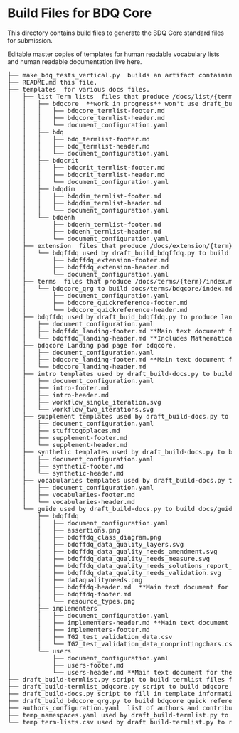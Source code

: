 # Build Files for BDQ Core
 
This directory contains build files to generate the BDQ Core standard files for submission.

Editable master copies of templates for human readable vocabulary lists and human readable documentation live here.

<pre>
├── make_bdq_tests_vertical.py  builds an artifact containing a list of tests, purpose unclear.
├── README.md this file.
├── templates  for various docs files.
│   ├── list Term lists  files that produce /docs/list/{term}/index.md and /dist/{term}.xml files using draft_build-termlist.py
│   │   ├── bdqcore  **work in progress** won't use draft_build-termlisty.py
│   │   │   ├── bdqcore_termlist-footer.md  
│   │   │   ├── bdqcore_termlist-header.md
│   │   │   └── document_configuration.yaml
│   │   ├── bdq
│   │   │   ├── bdq_termlist-footer.md
│   │   │   ├── bdq_termlist-header.md
│   │   │   └── document_configuration.yaml
│   │   ├── bdqcrit
│   │   │   ├── bdqcrit_termlist-footer.md
│   │   │   ├── bdqcrit_termlist-header.md
│   │   │   └── document_configuration.yaml
│   │   ├── bdqdim
│   │   │   ├── bdqdim_termlist-footer.md
│   │   │   ├── bdqdim_termlist-header.md
│   │   │   └── document_configuration.yaml
│   │   └── bdqenh
│   │       ├── bdqenh_termlist-footer.md
│   │       ├── bdqenh_termlist-header.md
│   │       └── document_configuration.yaml
│   ├── extension  files that produce /docs/extension/{term}/index.md vocabulary extension list files
│   │   └── bdqffdq used by draft_build_bdqffdq.py to build docs/extension/bdqffdq/index.md extension list with additional axioms
│   │       ├── bdqffdq_extension-footer.md
│   │       ├── bdqffdq_extension-header.md
│   │       └── document_configuration.yaml
│   ├── terms  files that produce /docs/terms/{term}/index.md 
│   │   └── bdqcore_qrg to build docs/terms/bdqcore/index.md quick reference guide using draft_build_bdqcore_qrg.py
│   │       ├── document_configuration.yaml
│   │       ├── bdqcore_quickreference-footer.md
│   │       └── bdqcore_quickreference-header.md
│   ├── bdqffdq used by draft_buid_bdqffdq.py to produce landing page for bdqffdq /docs/bdqffdq/index.md
│   │   ├── document_configuration.yaml
│   │   ├── bdqffdq_landing-footer.md **Main text document for landing page**
│   │   └── bdqffdq_landing-header.md **Includes Mathematical Forumulation**
│   ├── bdqcore Landing pad page for bdqcore.
│   │   ├── document_configuration.yaml
│   │   ├── bdqcore_landing-footer.md **Main text document for landing page**
│   │   └── bdqcore_landing-header.md
│   ├── intro templates used by draft_build-docs.py to build docs/intro/
│   │   ├── document_configuration.yaml
│   │   ├── intro-footer.md
│   │   ├── intro-header.md
│   │   ├── workflow_single_iteration.svg
│   │   └── workflow_two_iterations.svg
│   ├── supplement templates used by draft_build-docs.py to build docs/supplement/
│   │   ├── document_configuration.yaml
│   │   ├── stufftogoplaces.md
│   │   ├── supplement-footer.md
│   │   └── supplement-header.md
│   ├── synthetic templates used by draft_build-docs.py to build docs/synthetic/
│   │   ├── document_configuration.yaml
│   │   ├── synthetic-footer.md
│   │   └── synthetic-header.md
│   ├── vocabularies templates used by draft_build-docs.py to build docs/vocabularies/
│   │   ├── document_configuration.yaml
│   │   ├── vocabularies-footer.md
│   │   └── vocabularies-header.md
│   └── guide used by draft_build-docs.py to build docs/guide/ pages
│       ├── bdqffdq
│       │   ├── document_configuration.yaml
│       │   ├── assertions.png
│       │   ├── bdqffdq_class_diagram.png
│       │   ├── bdqffdq_data_quality_layers.svg
│       │   ├── bdqffdq_data_quality_needs_amendment.svg
│       │   ├── bdqffdq_data_quality_needs_measure.svg
│       │   ├── bdqffdq_data_quality_needs_solutions_report_validation.svg
│       │   ├── bdqffdq_data_quality_needs_validation.svg
│       │   ├── dataqualityneeds.png
│       │   ├── bdqffdq-header.md  **Main text document for the bdqffdq guide**
│       │   ├── bdqffdq-footer.md
│       │   └── resource_types.png
│       ├── implementers
│       │   ├── document_configuration.yaml
│       │   ├── implementers-header.md **Main text document for the implementers guide**
│       │   ├── implementers-footer.md
│       │   ├── TG2_test_validation_data.csv
│       │   └── TG2_test_validation_data_nonprintingchars.csv
│       └── users
│           ├── document_configuration.yaml
│           ├── users-footer.md
│           └── users-header.md **Main text document for the users guide**
├── draft_build-termlist.py script to build termlist files for docs/list/ from templates (plus rdf for dist/), draft refers to this being to build a draft standard
├── draft_build-termlist_bdqcore.py script to build bdqcore termlist for docs/list/ from templates, needs more complete input list,  draft refers to this being to build a draft standard
├── draft_build-docs.py script to fill in template information and copy files that don't include terms from build/templates to docs/
├── draft_build_bdqcore_qrg.py to build bdqcore quick reference guide
├── authors_configuration.yaml  list of authors and contributors
├── temp_namespaces.yaml used by draft_build-termlist.py to replace a rs.tdwg.org resource unavailable for a draft standard
└── temp_term-lists.csv used by draft_build-termlist.py to replace a rs.tdwg.org resource unavailable for a draft standard
</pre>

